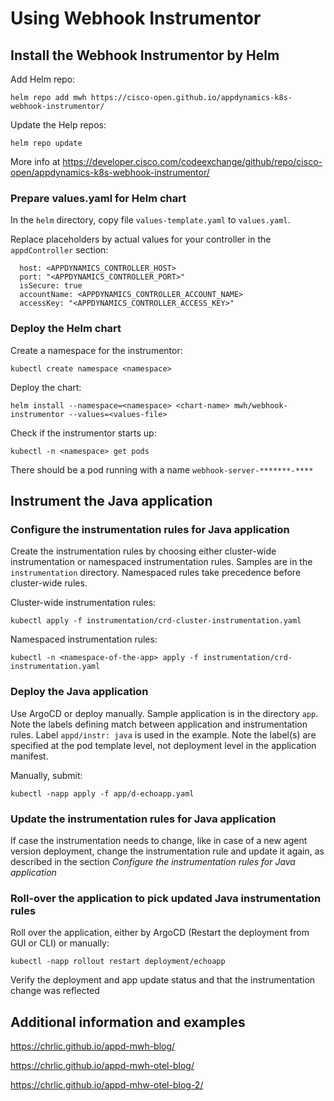 # Using Webhook Instrumentor

## Install the Webhook Instrumentor by Helm

Add Helm repo:

~~~
helm repo add mwh https://cisco-open.github.io/appdynamics-k8s-webhook-instrumentor/
~~~

Update the Help repos:

~~~
helm repo update
~~~

More info at https://developer.cisco.com/codeexchange/github/repo/cisco-open/appdynamics-k8s-webhook-instrumentor/

### Prepare values.yaml for Helm chart

In the `helm` directory, copy file `values-template.yaml` to `values.yaml`.

Replace placeholders by actual values for your controller in the `appdController` section:

~~~
  host: <APPDYNAMICS_CONTROLLER_HOST>
  port: "<APPDYNAMICS_CONTROLLER_PORT>"
  isSecure: true
  accountName: <APPDYNAMICS_CONTROLLER_ACCOUNT_NAME>
  accessKey: "<APPDYNAMICS_CONTROLLER_ACCESS_KEY>"
~~~

### Deploy the Helm chart

Create a namespace for the instrumentor:

~~~
kubectl create namespace <namespace>
~~~

Deploy the chart:

~~~
helm install --namespace=<namespace> <chart-name> mwh/webhook-instrumentor --values=<values-file>
~~~

Check if the instrumentor starts up:

~~~
kubectl -n <namespace> get pods 
~~~

There should be a pod running with a name `webhook-server-*******-****`

## Instrument the Java application

### Configure the instrumentation rules for Java application

Create the instrumentation rules by choosing either cluster-wide instrumentation or namespaced instrumentation rules. Samples are in the `instrumentation` directory. Namespaced rules take precedence before cluster-wide rules.

Cluster-wide instrumentation rules:

~~~
kubectl apply -f instrumentation/crd-cluster-instrumentation.yaml
~~~

Namespaced instrumentation rules:

~~~
kubectl -n <namespace-of-the-app> apply -f instrumentation/crd-instrumentation.yaml
~~~

### Deploy the Java application

Use ArgoCD or deploy manually. Sample application is in the directory `app`. Note the labels defining match between application and instrumentation rules. Label `appd/instr: java` is used in the example. Note the label(s) are specified at the pod template level, not deployment level in the application manifest.

Manually, submit:

~~~
kubectl -napp apply -f app/d-echoapp.yaml
~~~

### Update the instrumentation rules for Java application

If case the instrumentation needs to change, like in case of a new agent version deployment, change the instrumentation rule and update it again, as described in the section *Configure the instrumentation rules for Java application*

### Roll-over the application to pick updated Java instrumentation rules

Roll over the application, either by ArgoCD (Restart the deployment from GUI or CLI) or manually:

~~~
kubectl -napp rollout restart deployment/echoapp
~~~

Verify the deployment and app update status and that the instrumentation change was reflected

## Additional information and examples

https://chrlic.github.io/appd-mwh-blog/

https://chrlic.github.io/appd-mwh-otel-blog/

https://chrlic.github.io/appd-mhw-otel-blog-2/